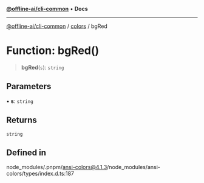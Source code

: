 [**@offline-ai/cli-common**](../../../README.md) • **Docs**

***

[@offline-ai/cli-common](../../../globals.md) / [colors](../README.md) / bgRed

# Function: bgRed()

> **bgRed**(`s`): `string`

## Parameters

• **s**: `string`

## Returns

`string`

## Defined in

node\_modules/.pnpm/ansi-colors@4.1.3/node\_modules/ansi-colors/types/index.d.ts:187
